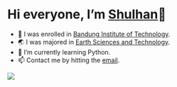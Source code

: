 # Hi everyone, I’m [Shulhan](https://github.com/shulhanalk)👋

* 🏫 I was enrolled in [Bandung Institute of Technology](https://www.itb.ac.id/).
* 🌏 I was majored in [Earth Sciences and Technology](https://fitb.itb.ac.id/).
* 🌱 I’m currently learning Python.
* 📫 Contact me by hitting the [email](mailto:shulhan.alkhalidy02@gmail.com).

<a href="https://twitter.com/shulh4n" ><img src="https://img.shields.io/twitter/follow/shulh4n.svg?style=social" /> </a>
<!---
shulhanalk/shulhanalk is a ✨ special ✨ repository because its `README.md` (this file) appears on your GitHub profile.
You can click the Preview link to take a look at your changes.
--->
